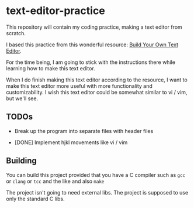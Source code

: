 # text-editor-practice

This repository will contain my coding practice, making a text editor
from scratch.

I based this practice from this wonderful resource: [Build Your Own Text Editor](https://viewsourcecode.org/snaptoken/kilo/index.html).

For the time being, I am going to stick with the instructions there while
learning how to make this text editor.

When I do finish making this text editor according to the resource, I want to
make this text editor more useful with more functionality and customizability.
I wish this text editor could be somewhat similar to vi / vim, but we'll see.

## TODOs

- Break up the program into separate files with header files

- [DONE] Implement hjkl movements like vi / vim

## Building

You can build this project provided that you have a C compiler such as
`gcc` or `clang` or `tcc` and the like and also `make`

The project isn't going to need external libs. The project is supposed
to use only the standard C libs.
